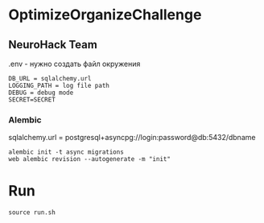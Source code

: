 # OptimizeOrganizeChallenge

## NeuroHack Team

.env - нужно создать файл окружения

```
DB_URL = sqlalchemy.url
LOGGING_PATH = log file path
DEBUG = debug mode
SECRET=SECRET
```

### Alembic

sqlalchemy.url = postgresql+asyncpg://login:password@db:5432/dbname

```shell
alembic init -t async migrations
web alembic revision --autogenerate -m "init"
```

# Run

```shell
source run.sh
```
